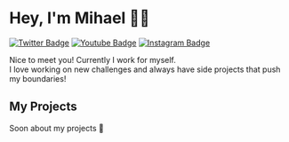 # Hey, I'm Mihael 👋🏻

[![Twitter Badge](https://img.shields.io/badge/-@M1haelKoic-1ca0f1?style=flat-square&labelColor=1ca0f1&logo=twitter&logoColor=white&link=https://x.com/M1haelKoic)](https://x.com/M1haelKoic) [![Youtube Badge](https://img.shields.io/badge/-@MihaelKoic-FF0000?style=flat-square&labelColor=FF0000&logo=youtube&logoColor=white&link=https://www.youtube.com/@MihaelKoic)](https://www.youtube.com/@MihaelKoic) [![Instagram Badge](https://img.shields.io/badge/-@MihaelKoic-FF0000?style=flat-square&labelColor=FF5E0E&logo=instagram&logoColor=white&link=https://www.instagram.com/@mihael_Koic)](https://www.instagram.com/mihael_koic/?hl=en)

Nice to meet you! Currently I work for myself. <br/>
I love working on new challenges and always have side projects that push my boundaries!
<!-- Most of the time that side project work is streamed on **Twitch**. Feel free to join a session of code and chill ✨ -->

## My Projects
Soon about my projects 🚀
<!--
You can check them out here  🚀 -->
<!--
| <img src="/images/wishkit-icon.png" width="100"/> | <img src="/images/betterworkout.png" width="100"/> | <img src="/images/momoko.png" width="100"/> |
| - | -  | - |
| <a href="https://www.wishkit.io/?ref=github" align="center">WishKit</a> | <a href="https://apps.apple.com/at/app/better-workout/id1523173452" align="center">Better Workout</a> | <a href="https://apps.apple.com/de/app/momoko-io/id1371665660" align="center">Momoko</a> |
 -->



